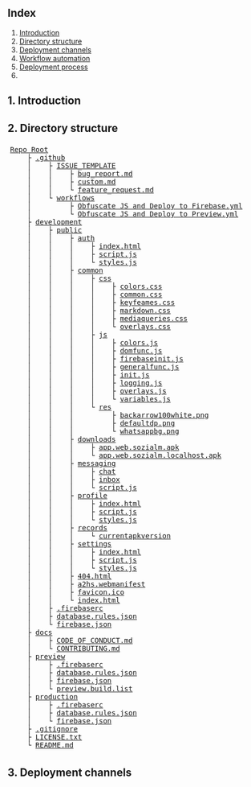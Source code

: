 ## Index
1. [Introduction](#1-introduction)
2. [Directory structure](#2-directory-structure)
3. [Deployment channels](#3-deployment-channels)
4. [Workflow automation]()
5. [Deployment process]()
6. 

## 1. Introduction

## 2. Directory structure
<pre style="
    width: calc(100% - 10px);
    padding: 5px;
    overflow: auto; ">
<a href="#">Repo Root</a>
    &#9500; <a href="#">.github</a>
    &#9474;    &#9500; <a href="#">ISSUE_TEMPLATE</a>
    &#9474;    &#9474;    &#9500; <a href="#">bug_report.md</a>
    &#9474;    &#9474;    &#9500; <a href="#">custom.md</a>
    &#9474;    &#9474;    &#9492; <a href="#">feature_request.md</a>
    &#9474;    &#9492; <a href="#">workflows</a>
    &#9474;         &#9500; <a href="#">Obfuscate JS and Deploy to Firebase.yml</a>
    &#9474;         &#9492; <a href="#">Obfuscate JS and Deploy to Preview.yml</a>
    &#9500; <a href="#">development</a>
    &#9474;    &#9500; <a href="#">public</a>
    &#9474;    &#9474;    &#9500; <a href="#">auth</a>
    &#9474;    &#9474;    &#9474;    &#9500; <a href="#">index.html</a>
    &#9474;    &#9474;    &#9474;    &#9500; <a href="#">script.js</a>
    &#9474;    &#9474;    &#9474;    &#9492; <a href="#">styles.js</a>
    &#9474;    &#9474;    &#9500; <a href="#">common</a>
    &#9474;    &#9474;    &#9474;    &#9500; <a href="#">css</a>
    &#9474;    &#9474;    &#9474;    &#9474;    &#9500; <a href="#">colors.css</a>
    &#9474;    &#9474;    &#9474;    &#9474;    &#9500; <a href="#">common.css</a>
    &#9474;    &#9474;    &#9474;    &#9474;    &#9500; <a href="#">keyfeames.css</a>
    &#9474;    &#9474;    &#9474;    &#9474;    &#9500; <a href="#">markdown.css</a>
    &#9474;    &#9474;    &#9474;    &#9474;    &#9500; <a href="#">mediaqueries.css</a>
    &#9474;    &#9474;    &#9474;    &#9474;    &#9492; <a href="#">overlays.css</a>
    &#9474;    &#9474;    &#9474;    &#9500; <a href="#">js</a>
    &#9474;    &#9474;    &#9474;    &#9474;    &#9500; <a href="#">colors.js</a>
    &#9474;    &#9474;    &#9474;    &#9474;    &#9500; <a href="#">domfunc.js</a>
    &#9474;    &#9474;    &#9474;    &#9474;    &#9500; <a href="#">firebaseinit.js</a>
    &#9474;    &#9474;    &#9474;    &#9474;    &#9500; <a href="#">generalfunc.js</a>
    &#9474;    &#9474;    &#9474;    &#9474;    &#9500; <a href="#">init.js</a>
    &#9474;    &#9474;    &#9474;    &#9474;    &#9500; <a href="#">logging.js</a>
    &#9474;    &#9474;    &#9474;    &#9474;    &#9500; <a href="#">overlays.js</a>
    &#9474;    &#9474;    &#9474;    &#9474;    &#9492; <a href="#">variables.js</a>
    &#9474;    &#9474;    &#9474;    &#9492; <a href="#">res</a>
    &#9474;    &#9474;    &#9474;         &#9500; <a href="#">backarrow100white.png</a>
    &#9474;    &#9474;    &#9474;         &#9500; <a href="#">defaultdp.png</a>
    &#9474;    &#9474;    &#9474;         &#9492; <a href="#">whatsappbg.png</a>
    &#9474;    &#9474;    &#9500; <a href="#">downloads</a>
    &#9474;    &#9474;    &#9474;    &#9500; <a href="#">app.web.sozialm.apk</a>
    &#9474;    &#9474;    &#9474;    &#9492; <a href="#">app.web.sozialm.localhost.apk</a>
    &#9474;    &#9474;    &#9500; <a href="#">messaging</a>
    &#9474;    &#9474;    &#9474;    &#9500; <a href="#">chat</a>
    &#9474;    &#9474;    &#9474;    &#9500; <a href="#">inbox</a>
    &#9474;    &#9474;    &#9474;    &#9492; <a href="#">script.js</a>
    &#9474;    &#9474;    &#9500; <a href="#">profile</a>
    &#9474;    &#9474;    &#9474;    &#9500; <a href="#">index.html</a>
    &#9474;    &#9474;    &#9474;    &#9500; <a href="#">script.js</a>
    &#9474;    &#9474;    &#9474;    &#9492; <a href="#">styles.js</a>
    &#9474;    &#9474;    &#9500; <a href="#">records</a>
    &#9474;    &#9474;    &#9474;    &#9492; <a href="#">currentapkversion</a>
    &#9474;    &#9474;    &#9500; <a href="#">settings</a>
    &#9474;    &#9474;    &#9474;    &#9500; <a href="#">index.html</a>
    &#9474;    &#9474;    &#9474;    &#9500; <a href="#">script.js</a>
    &#9474;    &#9474;    &#9474;    &#9492; <a href="#">styles.js</a>
    &#9474;    &#9474;    &#9500; <a href="#">404.html</a>
    &#9474;    &#9474;    &#9500; <a href="#">a2hs.webmanifest</a>
    &#9474;    &#9474;    &#9500; <a href="#">favicon.ico</a>
    &#9474;    &#9474;    &#9492; <a href="#">index.html</a>
    &#9474;    &#9500; <a href="#">.firebaserc</a>
    &#9474;    &#9500; <a href="#">database.rules.json</a>
    &#9474;    &#9492; <a href="#">firebase.json</a>
    &#9500; <a href="#">docs</a>
    &#9474;    &#9500; <a href="#">CODE_OF_CONDUCT.md</a>
    &#9474;    &#9492; <a href="#">CONTRIBUTING.md</a>
    &#9500; <a href="#">preview</a>
    &#9474;    &#9500; <a href="#">.firebaserc</a>
    &#9474;    &#9500; <a href="#">database.rules.json</a>
    &#9474;    &#9500; <a href="#">firebase.json</a>
    &#9474;    &#9492; <a href="#">preview.build.list</a>
    &#9500; <a href="#">production</a>
    &#9474;    &#9500; <a href="#">.firebaserc</a>
    &#9474;    &#9500; <a href="#">database.rules.json</a>
    &#9474;    &#9492; <a href="#">firebase.json</a>
    &#9500; <a href="#">.gitignore</a>
    &#9500; <a href="#">LICENSE.txt</a>
    &#9492; <a href="#">README.md</a>
</pre>

## 3. Deployment channels
